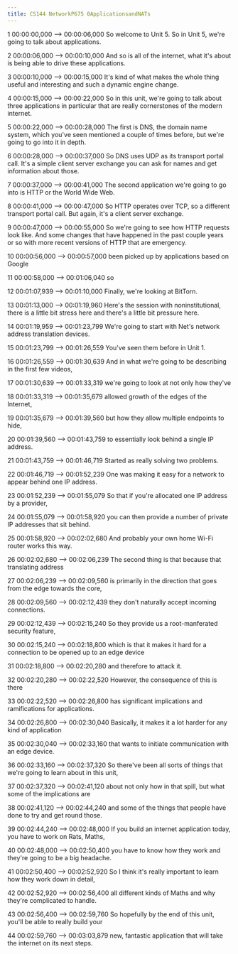 ```yaml
---
title: CS144 NetworkP675 0ApplicationsandNATs
---
```


1
00:00:00,000 --> 00:00:06,000
So welcome to Unit 5. So in Unit 5, we're going to talk about applications.

2
00:00:06,000 --> 00:00:10,000
And so is all of the internet, what it's about is being able to drive these applications.

3
00:00:10,000 --> 00:00:15,000
It's kind of what makes the whole thing useful and interesting and such a dynamic engine change.

4
00:00:15,000 --> 00:00:22,000
So in this unit, we're going to talk about three applications in particular that are really cornerstones of the modern internet.

5
00:00:22,000 --> 00:00:28,000
The first is DNS, the domain name system, which you've seen mentioned a couple of times before, but we're going to go into it in depth.

6
00:00:28,000 --> 00:00:37,000
So DNS uses UDP as its transport portal call. It's a simple client server exchange you can ask for names and get information about those.

7
00:00:37,000 --> 00:00:41,000
The second application we're going to go into is HTTP or the World Wide Web.

8
00:00:41,000 --> 00:00:47,000
So HTTP operates over TCP, so a different transport portal call. But again, it's a client server exchange.

9
00:00:47,000 --> 00:00:55,000
So we're going to see how HTTP requests look like. And some changes that have happened in the past couple years or so with more recent versions of HTTP that are emergency.

10
00:00:56,000 --> 00:00:57,000
been picked up by applications based on Google

11
00:00:58,000 --> 00:01:06,040
so

12
00:01:07,939 --> 00:01:10,000
Finally, we're looking at BitTorn.

13
00:01:13,000 --> 00:01:19,960
Here's the session with noninstitutional, there is a little bit stress here and there's a little bit pressure here.

14
00:01:19,959 --> 00:01:23,799
We're going to start with Net's network address translation devices.

15
00:01:23,799 --> 00:01:26,559
You've seen them before in Unit 1.

16
00:01:26,559 --> 00:01:30,639
And in what we're going to be describing in the first few videos,

17
00:01:30,639 --> 00:01:33,319
we're going to look at not only how they've

18
00:01:33,319 --> 00:01:35,679
allowed growth of the edges of the Internet,

19
00:01:35,679 --> 00:01:39,560
but how they allow multiple endpoints to hide,

20
00:01:39,560 --> 00:01:43,759
to essentially look behind a single IP address.

21
00:01:43,759 --> 00:01:46,719
Started as really solving two problems.

22
00:01:46,719 --> 00:01:52,239
One was making it easy for a network to appear behind one IP address.

23
00:01:52,239 --> 00:01:55,079
So that if you're allocated one IP address by a provider,

24
00:01:55,079 --> 00:01:58,920
you can then provide a number of private IP addresses that sit behind.

25
00:01:58,920 --> 00:02:02,680
And probably your own home Wi-Fi router works this way.

26
00:02:02,680 --> 00:02:06,239
The second thing is that because that translating address

27
00:02:06,239 --> 00:02:09,560
is primarily in the direction that goes from the edge towards the core,

28
00:02:09,560 --> 00:02:12,439
they don't naturally accept incoming connections.

29
00:02:12,439 --> 00:02:15,240
So they provide us a root-manferated security feature,

30
00:02:15,240 --> 00:02:18,800
which is that it makes it hard for a connection to be opened up to an edge device

31
00:02:18,800 --> 00:02:20,280
and therefore to attack it.

32
00:02:20,280 --> 00:02:22,520
However, the consequence of this is there

33
00:02:22,520 --> 00:02:26,800
has significant implications and ramifications for applications.

34
00:02:26,800 --> 00:02:30,040
Basically, it makes it a lot harder for any kind of application

35
00:02:30,040 --> 00:02:33,160
that wants to initiate communication with an edge device.

36
00:02:33,160 --> 00:02:37,320
So there've been all sorts of things that we're going to learn about in this unit,

37
00:02:37,320 --> 00:02:41,120
about not only how in that spill, but what some of the implications are

38
00:02:41,120 --> 00:02:44,240
and some of the things that people have done to try and get round those.

39
00:02:44,240 --> 00:02:48,000
If you build an internet application today, you have to work on Rats, Maths,

40
00:02:48,000 --> 00:02:50,400
you have to know how they work and they're going to be a big headache.

41
00:02:50,400 --> 00:02:52,920
So I think it's really important to learn how they work down in detail,

42
00:02:52,920 --> 00:02:56,400
all different kinds of Maths and why they're complicated to handle.

43
00:02:56,400 --> 00:02:59,760
So hopefully by the end of this unit, you'll be able to really build your

44
00:02:59,760 --> 00:03:03,879
new, fantastic application that will take the internet on its next steps.

